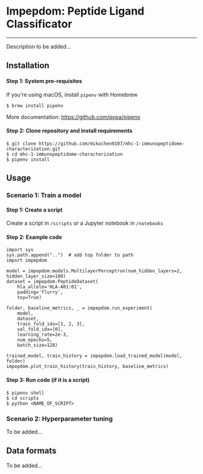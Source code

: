# Impepdom: Peptide Ligand Classificator
<hr />

Description to be added...

## Installation
#### Step 1: System pre-requisites
If you're using macOS, install `pipenv` with Homebrew
```
$ brew install pipenv
```
More documentation: https://github.com/pypa/pipenv

#### Step 2: Clone repository and install requirements
```
$ git clone https://github.com/mikochen0107/mhc-1-immunopeptidome-characterization.git
$ cd mhc-1-immunopeptidome-characterization
$ pipenv install
```

## Usage
### Scenario 1: Train a model
#### Step 1: Create a script
Create a script in `/scripts` or a Jupyter notebook in `/notebooks`

#### Step 2: Example code
```
import sys
sys.path.append("..")  # add top folder to path
import impepdom

model = impepdom.models.MultilayerPerceptron(num_hidden_layers=2, hidden_layer_size=100)
dataset = impepdom.PeptideDataset(
    hla_allele='HLA-A01:01',
    padding='flurry',
    toy=True)

folder, baseline_metrics, _ = impepdom.run_experiment(
    model,
    dataset,
    train_fold_idx=[1, 2, 3],
    val_fold_idx=[0],
    learning_rate=2e-3,
    num_epochs=5,
    batch_size=128)

trained_model, train_history = impepdom.load_trained_model(model, folder)
impepdom.plot_train_history(train_history, baseline_metrics)
```

#### Step 3: Run code (if it is a script)
```
$ pipenv shell
$ cd scripts
$ python <NAME_OF_SCRIPT>
```

### Scenario 2: Hyperparameter tuning
To be added...

## Data formats
To be added...
